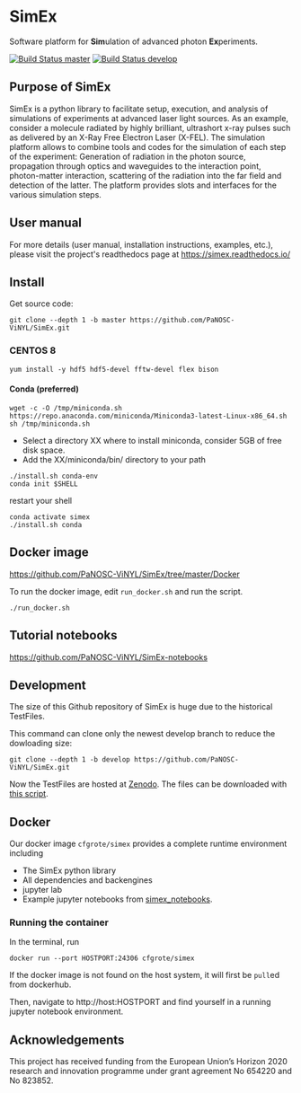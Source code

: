 SimEx
==================

Software platform for **Sim**ulation of advanced photon **Ex**periments.

[![Build Status master](https://travis-ci.org/PaNOSC-ViNYL/SimEx.svg?branch=master)](https://travis-ci.org/github/panosc-vinyl/simex/branches)
[![Build Status develop](https://travis-ci.org/PaNOSC-ViNYL/SimEx.svg?branch=develop)](https://travis-ci.org/github/panosc-vinyl/simex/branches)


## Purpose of SimEx

SimEx is a python library to facilitate setup, execution, and analysis of
simulations of experiments at advanced laser light sources.
As an example, consider a molecule radiated by highly brilliant,
ultrashort x-ray pulses such as delivered by an X-Ray Free Electron Laser (X-FEL).
The simulation platform allows to combine tools and codes for the
simulation of each step of the experiment: Generation of radiation in the
photon source, propagation through optics and waveguides to the interaction
point, photon-matter interaction, scattering of the radiation into the far
field and detection of the latter. The platform provides slots and
interfaces for the various simulation steps.

## User manual

For more details (user manual, installation instructions, examples, etc.),
please visit the project's readthedocs page at https://simex.readthedocs.io/

## Install
Get source code:
```
git clone --depth 1 -b master https://github.com/PaNOSC-ViNYL/SimEx.git
```

### CENTOS 8
```
yum install -y hdf5 hdf5-devel fftw-devel flex bison
```

#### Conda (preferred)
```
wget -c -O /tmp/miniconda.sh https://repo.anaconda.com/miniconda/Miniconda3-latest-Linux-x86_64.sh
sh /tmp/miniconda.sh
```

 * Select a directory XX where to install miniconda, consider 5GB of free disk space.
 * Add the XX/miniconda/bin/ directory to your path

```
./install.sh conda-env
conda init $SHELL
```
restart your shell
```
conda activate simex
./install.sh conda
```
<!--- ## CENTOS non conda --->

## Docker image
https://github.com/PaNOSC-ViNYL/SimEx/tree/master/Docker

To run the docker image, edit `run_docker.sh` and run the script.

```
./run_docker.sh
```

## Tutorial notebooks
https://github.com/PaNOSC-ViNYL/SimEx-notebooks

## Development
The size of this Github repository of SimEx is huge due to the historical TestFiles.

This command can clone only the newest develop branch to reduce the dowloading size:
```
git clone --depth 1 -b develop https://github.com/PaNOSC-ViNYL/SimEx.git
```
Now the TestFiles are hosted at [Zenodo](https://zenodo.org/record/3750541#.X2R9DZMzZE5).
The files can be downloaded with [this script](get_testdata.sh).

## Docker
Our docker image `cfgrote/simex` provides a complete runtime environment including
* The SimEx python library
* All dependencies and backengines
* jupyter lab
* Example jupyter notebooks from [simex_notebooks](https://github.com/PaNOSC-ViNYL/SimEx-notebooks). 
  
### Running the container
In the terminal, run
```
docker run --port HOSTPORT:24306 cfgrote/simex 
```
If the docker image is not found on the host system, it will first be `pull`ed from dockerhub.

Then, navigate to http://host:HOSTPORT and find yourself in a running jupyter notebook environment.


## Acknowledgements
This project has received funding from the European Union’s Horizon 2020 research
and innovation programme under grant agreement No 654220 and No 823852.

